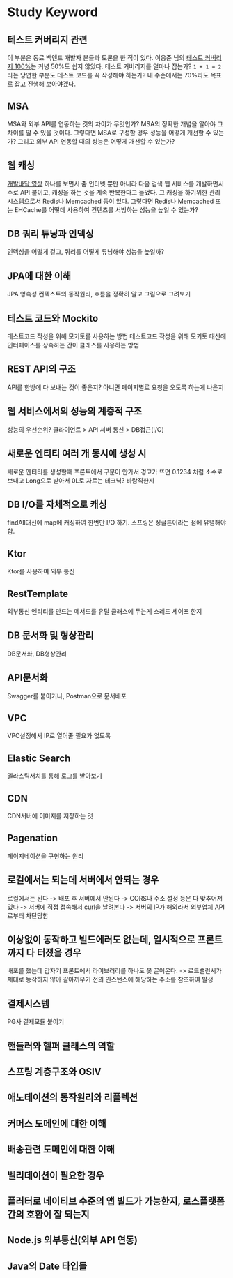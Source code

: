 # Study Keyword

## 테스트 커버리지 관련
이 부분은 동료 백엔드 개발자 분들과 토론을 한 적이 있다. 이응준 님의 [테스트 커버리지 100%](https://www.youtube.com/watch?v=jdlBu2vFv58)는 커녕 50%도 쉽지 않았다. 테스트 커버리지를 얼마나 잡는가? `1 + 1 = 2` 라는 당연한 부분도 테스트 코드를 꼭 작성해야 하는가? 내 수준에서는 70%라도 목표로 잡고 진행해 보아야겠다.

## MSA
MSA와 외부 API를 연동하는 것의 차이가 무엇인가? MSA의 정확한 개념을 알아야 그 차이를 알 수 있을 것이다. 그렇다면 MSA로 구성할 경우 성능을 어떻게 개선할 수 있는가? 그리고 외부 API 연동할 때의 성능은 어떻게 개선할 수 있는가?

## 웹 캐싱
[개발바닥 영상](https://www.youtube.com/watch?v=VyQAWDlKy94) 하나를 보면서 줌 인터넷 뿐만 아니라 다음 검색 웹 서비스를 개발하면서 주로 API 붙이고, 캐싱을 하는 것을 계속 반복한다고 들었다. 그 캐싱을 하기위한 관리 시스템으로서 Redis나 Memcached 등이 있다. 그렇다면 Redis나 Memcached 또는 EHCache를 어떻데 사용하여 컨텐츠를 서빙하는 성능을 높일 수 있는가?

## DB 쿼리 튜닝과 인덱싱
인덱싱을 어떻게 걸고, 쿼리를 어떻게 튜닝해야 성능을 높일까?

## JPA에 대한 이해
JPA 영속성 컨텍스트의 동작원리, 흐름을 정확히 알고 그림으로 그려보기

## 테스트 코드와 Mockito
테스트코드 작성을 위해 모키토를 사용하는 방법
테스트코드 작성을 위해 모키토 대신에 인터페이스를 상속하는 간이 클래스를 사용하는 방법

## REST API의 구조
API를 한방에 다 보내는 것이 좋은지? 아니면 페이지별로 요청을 오도록 하는게 나은지

## 웹 서비스에서의 성능의 계층적 구조
성능의 우선순위? 클라이언트 > API 서버 통신 > DB접근(I/O)

## 새로운 엔티티 여러 개 동시에 생성 시
새로운 엔티티를 생성할때 프론트에서 구분이 안가서 경고가 뜨면 0.1234 처럼 소수로 보내고 Long으로 받아서 0L로 자르는 테크닉? 바람직한지

## DB I/O를 자체적으로 캐싱
findAll대신에 map에 캐싱하여 한번만 I/O 하기.
스프링은 싱글톤이라는 점에 유념해야함.

## Ktor
Ktor를 사용하여 외부 통신

## RestTemplate
외부통신 엔티티를 만드는 메서드를 유틸 클래스에 두는게 스레드 세이프 한지

## DB 문서화 및 형상관리
DB문서화, DB형상관리

## API문서화
Swagger를 붙이거나, Postman으로 문서배포

## VPC
VPC설정해서 IP로 열어줄 필요가 없도록

## Elastic Search
엘라스틱서치를 통해 로그를 받아보기

## CDN
CDN서버에 이미지를 저장하는 것

## Pagenation
페이지네이션을 구현하는 원리

## 로컬에서는 되는데 서버에서 안되는 경우
로컬에서는 된다 -> 배포 후 서버에서 안된다 -> CORS나 주소 설정 등은 다 맞추어져 있다 -> 서버에 직접 접속해서 curl을 날려본다 -> 서버의 IP가 해외라서 외부업체 API로부터 차단당함

## 이상없이 동작하고 빌드에러도 없는데, 일시적으로 프론트까지 다 터졌을 경우
배포를 했는데 갑자기 프론트에서 라이브러리를 하나도 못 끌어온다. -> 로드밸런서가 제대로 동작하지 않아 갈아끼우기 전의 인스턴스에 해당하는 주소를 참조하여 발생

## 결제시스템
PG사 결제모듈 붙이기

## 핸들러와 헬퍼 클래스의 역할

## 스프링 계층구조와 OSIV

## 애노테이션의 동작원리와 리플렉션

## 커머스 도메인에 대한 이해

## 배송관련 도메인에 대한 이해

## 벨리데이션이 필요한 경우

## 플러터로 네이티브 수준의 앱 빌드가 가능한지, 로스플랫폼 간의 호환이 잘 되는지

## Node.js 외부통신(외부 API 연동)

## Java의 Date 타입들